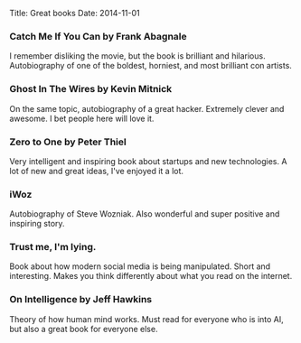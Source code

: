 Title: Great books
Date: 2014-11-01

### Catch Me If You Can by Frank Abagnale

I remember disliking the movie, but the book is brilliant and hilarious. Autobiography of one of the boldest, horniest, and most brilliant con artists.

###  Ghost In The Wires by Kevin Mitnick

On the same topic, autobiography of a great hacker. Extremely clever and awesome. I bet people here will love it.

### Zero to One by Peter Thiel

Very intelligent and inspiring book about startups and new technologies. A lot of new and great ideas, I've enjoyed it a lot.

### iWoz

Autobiography of Steve Wozniak. Also wonderful and super positive and inspiring story.

### Trust me, I'm lying.

Book about how modern social media is being manipulated. Short and interesting. Makes you think differently about what you read on the internet.

### On Intelligence by Jeff Hawkins
Theory of how human mind works. Must read for everyone who is into AI, but also a great book for everyone else.
